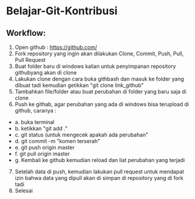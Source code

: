# Belajar-Git-Kontribusi

## Workflow:
1. Open github : https://github.com/
2. Fork repository yang ingin akan dilakukan Clone, Commit, Push, Pull, Pull Request 
3. Buat folder baru di windows kalian untuk penyimpanan repository githubyang akan di clone
4. Lakukan clone dengan cara buka githbash dan masuk ke folder yang dibuat tadi kemudian getikkan "git clone link_github"
5. Tambahkan file/folder atau buat perubahan di folder yang baru saja di clone
6. Push ke githab, agar perubahan yang ada di windows bisa terupload di github, caranya :
- a. buka terminal
- b. ketikkan "git add ."
- c. git status (untuk mengecek apakah ada perubahan"
- d. git commit -m "komen terserah"
- e. git push origin master
- f. git pull origin master
- g. Kembali ke github kemudian reload dan liat perubahan yang terjadi 
7. Setelah data di push, kemudian lakukan pull request untuk mendapat izin bahwa data yang dipull akan di simpan di repository yang di fork tadi
8. Selesai
